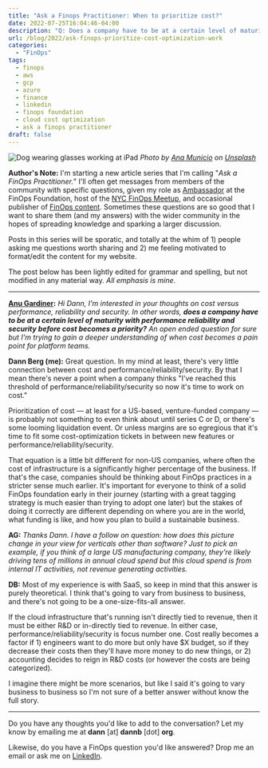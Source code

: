 ```yaml
---
title: "Ask a Finops Practitioner: When to prioritize cost?"
date: 2022-07-25T16:04:46-04:00
description: "Q: Does a company have to be at a certain level of maturity with performance reliability and security before cost becomes a priority?"
url: /blog/2022/ask-finops-prioritize-cost-optimization-work
categories:
  - "FinOps"
tags:
  - finops
  - aws
  - gcp
  - azure
  - finance
  - linkedin
  - finops foundation
  - cloud cost optimization
  - ask a finops practitioner
draft: false
---
```

![Dog wearing glasses working at iPad](/images/blog/2022/07/ana-municio-stones-question-mark.jpg)
_Photo by [Ana Municio](https://unsplash.com/@lamunix) on [Unsplash](https://unsplash.com/photos/PbzntH58GLQ)_


**Author's Note:** I'm starting a new article series that I'm calling "_Ask a FinOps Practitioner._" I'll often get messages from members of the community with specific questions, given my role as [Ambassador](https://www.finops.org/ambassadors/) at the FinOps Foundation, host of the [NYC FinOps Meetup](https://www.meetup.com/new-york-city-cloud-finops/), and occasional publisher of [FinOps content](https://dannb.org/tags/finops/). Sometimes these questions are so good that I want to share them (and my answers) with the wider community in the hopes of spreading knowledge and sparking a larger discussion.

Posts in this series will be sporatic, and totally at the whim of 1) people asking me questions worth sharing and 2) me feeling motivated to format/edit the content for my website.

The post below has been lightly edited for grammar and spelling, but not modified in any material way. *All emphasis is mine*.

---

**[Anu Gardiner](https://www.linkedin.com/in/anugardiner/):** _Hi Dann, I'm interested in your thoughts on cost versus performance, reliability and security. In other words, **does a company have to be at a certain level of maturity with performance reliability and security before cost becomes a priority?** An open ended question for sure but I'm trying to gain a deeper understanding of when cost becomes a pain point for platform teams._

**Dann Berg (me):** Great question. In my mind at least, there's very little connection between cost and performance/reliability/security. By that I mean there's never a point when a company thinks "I've reached this threshold of performance/reliability/security so now it's time to work on cost."

Prioritization of cost — at least for a US-based, venture-funded company — is probably not something to even think about until series C or D, or there's some looming liquidation event. Or unless margins are so egregious that it's time to fit some cost-optimization tickets in between new features or performance/reliability/security.

That equation is a little bit different for non-US companies, where often the cost of infrastructure is a significantly higher percentage of the business. If that's the case, companies should be thinking about FinOps practices in a stricter sense much earlier. It's important for everyone to think of a solid FinOps foundation early in their journey (starting with a great tagging strategy is much easier than trying to adopt one later) but the stakes of doing it correctly are different depending on where you are in the world, what funding is like, and how you plan to build a sustainable business.

**AG:** *Thanks Dann. I have a follow on question: how does this picture change in your view for verticals other than software? Just to pick an example, if you think of a large US manufacturing company, they're likely driving tens of millions in annual cloud spend but this cloud spend is from internal IT activities, not revenue generating activities.*

**DB:** Most of my experience is with SaaS, so keep in mind that this answer is purely theoretical. I think that's going to vary from business to business, and there's not going to be a one-size-fits-all answer.

If the cloud infrastructure that's running isn't directly tied to revenue, then it must be either R&D or in-directly tied to revenue. In either case, performance/reliability/security is focus number one. Cost really becomes a factor if 1) engineers want to do more but only have $X budget, so if they decrease their costs then they'll have more money to do new things, or 2) accounting decides to reign in R&D costs (or however the costs are being categorized).

I imagine there might be more scenarios, but like I said it's going to vary business to business so I'm not sure of a better answer without know the full story.

---

Do you have any thoughts you'd like to add to the conversation? Let my know by emailing me at **dann** [at] **dannb** [dot] **org**.

Likewise, do you have a FinOps question you'd like answered? Drop me an email or ask me on [LinkedIn](https://www.linkedin.com/in/dannberg/).
